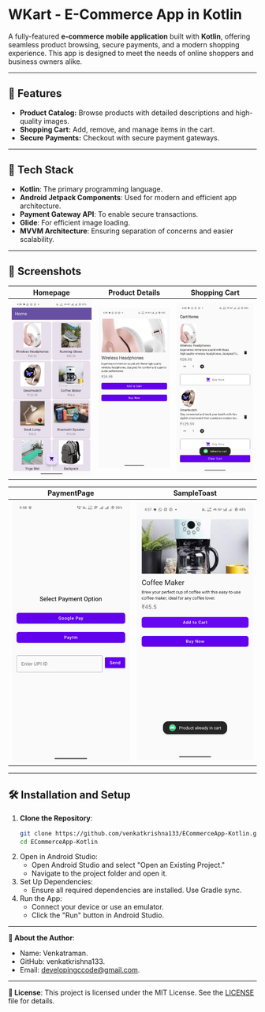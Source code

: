 # WKart - E-Commerce App in Kotlin

A fully-featured **e-commerce mobile application** built with **Kotlin**, offering seamless product browsing, secure payments, and a modern shopping experience. This app is designed to meet the needs of online shoppers and business owners alike.

---

## 🌟 Features

- **Product Catalog:** Browse products with detailed descriptions and high-quality images.
- **Shopping Cart:** Add, remove, and manage items in the cart.
- **Secure Payments:** Checkout with secure payment gateways.

---

## 🚀 Tech Stack

- **Kotlin**: The primary programming language.
- **Android Jetpack Components**: Used for modern and efficient app architecture.
- **Payment Gateway API**: To enable secure transactions.
- **Glide**: For efficient image loading.
- **MVVM Architecture**: Ensuring separation of concerns and easier scalability.

---

## 📱 Screenshots

| **Homepage** | **Product Details** | **Shopping Cart** |
|--------------|----------------------|-------------------|
| ![Homepage](screenshots/HomePage.jpg) | ![Product Details](screenshots/ProductDetialPage.jpg) | ![Cart](screenshots/CartPage.jpg) |

| **PaymentPage** | **SampleToast** | 
|--------------|----------------------|
| ![Paymentpage](screenshots/PaymentPage.jpg) | ![SampleToast](screenshots/SampleToast.jpg) | 

---

## 🛠️ Installation and Setup

1. **Clone the Repository**:
   ```bash
   git clone https://github.com/venkatkrishna133/ECommerceApp-Kotlin.git
   cd ECommerceApp-Kotlin
2. Open in Android Studio:
     - Open Android Studio and select "Open an Existing Project."
     - Navigate to the project folder and open it.
3. Set Up Dependencies:
     - Ensure all required dependencies are installed. Use Gradle sync.
4. Run the App:
     - Connect your device or use an emulator.
     - Click the "Run" button in Android Studio.

---

**👤 About the Author**:

- Name: Venkatraman.
- GitHub: venkatkrishna133.
- Email: developingccode@gmail.com.

---

**📄 License**:
This project is licensed under the MIT License. See the [LICENSE](./LICENSE.md) file for details.



